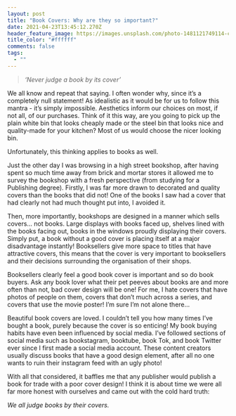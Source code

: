 ```yaml
---
layout: post
title: "Book Covers: Why are they so important?"
date: 2021-04-23T13:45:12.270Z
header_feature_image: https://images.unsplash.com/photo-1481121749114-c5488c93b0d1?ixid=MnwxMjA3fDB8MHxwaG90by1wYWdlfHx8fGVufDB8fHx8&ixlib=rb-1.2.1&auto=format&fit=crop&w=1052&q=80
title_color: "#ffffff"
comments: false
tags:
  - ""
---
```

> *‘Never judge a book by its cover’*

We all know and repeat that saying. I often wonder why, since it’s a completely null statement! As idealistic as it would be for us to follow this mantra - it’s simply impossible. Aesthetics inform our choices on most, if not all, of our purchases. Think of it this way, are you going to pick up the plain white bin that looks cheaply made or the steel bin that looks nice and quality-made for your kitchen? Most of us would choose the nicer looking bin.

Unfortunately, this thinking applies to books as well. 

Just the other day I was browsing in a high street bookshop, after having spent so much time away from brick and mortar stores it allowed me to survey the bookshop with a fresh perspective (from studying for a Publishing degree). Firstly, I was far more drawn to decorated and quality covers than the books that did not! One of the books I saw had a cover that had clearly not had much thought put into, I avoided it. 

Then, more importantly, bookshops are designed in a manner which sells covers… not books. Large displays with books faced up, shelves lined with the books facing out, books in the windows proudly displaying their covers. Simply put, a book without a good cover is placing itself at a major disadvantage instantly! Booksellers give more space to titles that have attractive covers, this means that the cover is very important to booksellers and their decisions surrounding the organisation of their shops. 

Booksellers clearly feel a good book cover is important and so do book buyers. Ask any book lover what their pet peeves about books are and more often than not, bad cover design will be one! For me, I hate covers that have photos of people on them, covers that don’t much across a series, and covers that use the movie poster! I’m sure I’m not alone there…

Beautiful book covers are loved. I couldn’t tell you how many times I’ve bought a book, purely because the cover is so enticing! My book buying habits have even been influenced by social media. I’ve followed sections of social media such as bookstagram, booktube, book Tok, and book Twitter ever since I first made a social media account. These content creators usually discuss books that have a good design element, after all no one wants to ruin their instagram feed with an ugly photo!

With all that considered, it baffles me that any publisher would publish a book for trade with a poor cover design! I think it is about time we were all far more honest with ourselves and came out with the cold hard truth:

*We all judge books by their covers.*
